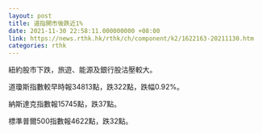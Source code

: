 ```yaml
---
layout: post
title: 道指開市後跌近1%
date: 2021-11-30 22:58:11.000000000 +08:00
link: https://news.rthk.hk/rthk/ch/component/k2/1622163-20211130.htm
categories: rthk
---
```


紐約股市下跌，旅遊、能源及銀行股沽壓較大。

道瓊斯指數較早時報34813點，跌322點，跌幅0.92%。

納斯達克指數報15745點，跌37點。

標準普爾500指數報4622點，跌32點。
